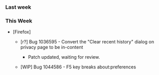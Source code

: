 ### Last week

### This Week

* [Firefox]
  - [r?] Bug 1036595 - Convert the "Clear recent history" dialog on privacy page to be in-content
    * Patch updated, waiting for review.

  - [WIP] Bug 1044586 - F5 key breaks about:preferences
